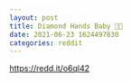 ```yaml
--- 
layout: post 
title: Diamond Hands Baby 💎🙌 
date: 2021-06-23 1624497830 
categories: reddit 
--- 
```

https://redd.it/o6ql42